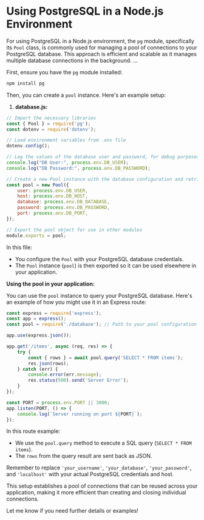 # Using PostgreSQL in a Node.js Environment

For using PostgreSQL in a Node.js environment, the `pg` module, specifically its `Pool` class, is commonly used for managing a pool of connections to your PostgreSQL database. This approach is efficient and scalable as it manages multiple database connections in the background.
...

First, ensure you have the `pg` module installed:

```bash
npm install pg
```

Then, you can create a `pool` instance. Here's an example setup:

1. **database.js:**

```javascript
// Import the necessary libraries
const { Pool } = require('pg');
const dotenv = require('dotenv');

// Load environment variables from .env file
dotenv.config();

// Log the values of the database user and password, for debug purposes
console.log("DB User:", process.env.DB_USER);
console.log("DB Password:", process.env.DB_PASSWORD);

// Create a new Pool instance with the database configuration and retrieve the pool data from your .env file
const pool = new Pool({
    user: process.env.DB_USER,
    host: process.env.DB_HOST,
    database: process.env.DB_DATABASE,
    password: process.env.DB_PASSWORD,
    port: process.env.DB_PORT,
});

// Export the pool object for use in other modules
module.exports = pool;
```

In this file:

- You configure the `Pool` with your PostgreSQL database credentials.
- The `Pool` instance (`pool`) is then exported so it can be used elsewhere in your application.

 **Using the pool in your application:**

You can use the `pool` instance to query your PostgreSQL database. Here's an example of how you might use it in an Express route:

```javascript
const express = require('express');
const app = express();
const pool = require('./database'); // Path to your pool configuration

app.use(express.json());

app.get('/items', async (req, res) => {
    try {
        const { rows } = await pool.query('SELECT * FROM items');
        res.json(rows);
    } catch (err) {
        console.error(err.message);
        res.status(500).send('Server Error');
    }
});

const PORT = process.env.PORT || 3000;
app.listen(PORT, () => {
    console.log(`Server running on port ${PORT}`);
});
```

In this route example:

- We use the `pool.query` method to execute a SQL query (`SELECT * FROM items`).
- The `rows` from the query result are sent back as JSON.

Remember to replace `'your_username'`, `'your_database'`, `'your_password'`, and `'localhost'` with your actual PostgreSQL credentials and host.

This setup establishes a pool of connections that can be reused across your application, making it more efficient than creating and closing individual connections.

Let me know if you need further details or examples!
